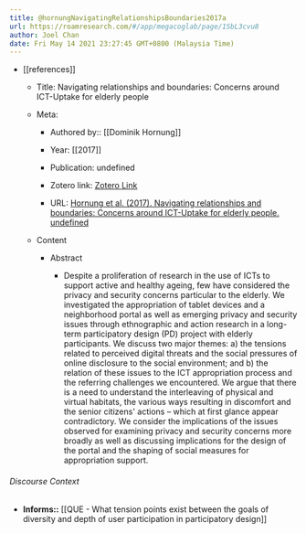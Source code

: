 ```yaml
---
title: @hornungNavigatingRelationshipsBoundaries2017a
url: https://roamresearch.com/#/app/megacoglab/page/1SbL3cvu8
author: Joel Chan
date: Fri May 14 2021 23:27:45 GMT+0800 (Malaysia Time)
---
```


- [[references]]

    - Title: Navigating relationships and boundaries: Concerns around ICT-Uptake for elderly people

    - Meta:

        - Authored by:: [[Dominik Hornung]]

        - Year: [[2017]]

        - Publication: undefined

        - Zotero link: [Zotero Link](zotero://select/items/7_6RVX8HFN)

        - URL: [Hornung et al. (2017). Navigating relationships and boundaries: Concerns around ICT-Uptake for elderly people. undefined](https://doi.org/10.1145/3025453.3025859)

    - Content

        - Abstract

            - Despite a proliferation of research in the use of ICTs to support active and healthy ageing, few have considered the privacy and security concerns particular to the elderly. We investigated the appropriation of tablet devices and a neighborhood portal as well as emerging privacy and security issues through ethnographic and action research in a long-term participatory design (PD) project with elderly participants. We discuss two major themes: a) the tensions related to perceived digital threats and the social pressures of online disclosure to the social environment; and b) the relation of these issues to the ICT appropriation process and the referring challenges we encountered. We argue that there is a need to understand the interleaving of physical and virtual habitats, the various ways resulting in discomfort and the senior citizens' actions – which at first glance appear contradictory. We consider the implications of the issues observed for examining privacy and security concerns more broadly as well as discussing implications for the design of the portal and the shaping of social measures for appropriation support.

###### Discourse Context

- **Informs::** [[QUE - What tension points exist between the goals of diversity and depth of user participation in participatory design]]
